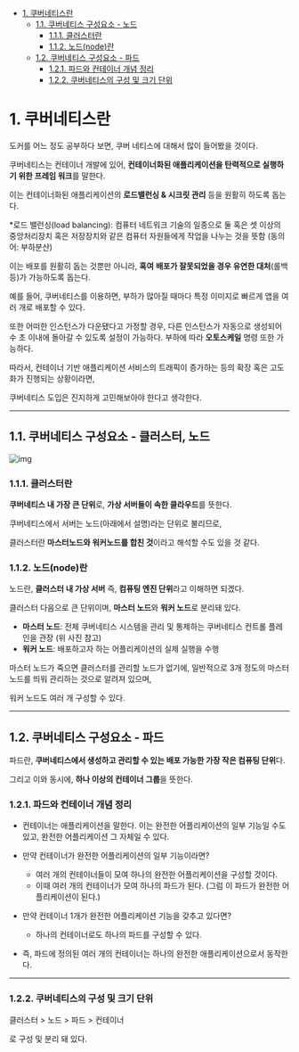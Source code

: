 - [1. 쿠버네티스란](#1-쿠버네티스란)
  - [1.1. 쿠버네티스 구성요소 - 노드](#11-쿠버네티스-구성요소---노드)
    - [1.1.1. 클러스터란](#111-클러스터란)
    - [1.1.2. 노드(node)란](#112-노드node란)
  - [1.2. 쿠버네티스 구성요소 - 파드](#12-쿠버네티스-구성요소---파드)
    - [1.2.1. 파드와 컨테이너 개념 정리](#121-파드와-컨테이너-개념-정리)
    - [1.2.2. 쿠버네티스의 구성 및 크기 단위](#122-쿠버네티스의-구성-및-크기-단위)

 # 1. 쿠버네티스란

 도커를 어느 정도 공부하다 보면, 쿠버 네티스에 대해서 많이 들어봤을 것이다.

 쿠버네티스는 컨테이너 개발에 있어, **컨테이너화된 애플리케이션을 탄력적으로 실행하기 위한 프레임 워크**를 말한다.

이는 컨테이너화된 애플리케이션의 **로드밸런싱 & 시크릿 관리** 등을 원활히 하도록 돕는다.

*로드 밸런싱(load balancing): 컴퓨터 네트워크 기술의 일종으로 둘 혹은 셋 이상의 중앙처리장치 혹은 저장장치와 같은 컴퓨터 자원들에게 작업을 나누는 것을 뜻함 (동의어: 부하분산)

이는 배포를 원활히 돕는 것뿐만 아니라, **혹여** **배포가 잘못되었을 경우 유연한 대처**(롤백 등)가 가능하도록 돕는다.

예를 들어, 쿠버네티스를 이용하면, 부하가 많아질 때마다 특정 이미지로 빠르게 앱을 여러 개로 배포할 수 있다.

또한 어떠한 인스턴스가 다운됐다고 가정할 경우, 다른 인스턴스가 자동으로 생성되어 수 초 이내에 돌아갈 수 있도록 설정이 가능하다. 부하에 따라 **오토스케일** 명령 또한 가능하다.

따라서, 컨테이너 기반 애플리케이션 서비스의 트래픽이 증가하는 등의 확장 혹은 고도화가 진행되는 상황이라면,

쿠버네티스 도입은 진지하게 고민해보아야 한다고 생각한다.

 

------

 ## 1.1. 쿠버네티스 구성요소 - 클러스터, 노드

![img](https://blog.kakaocdn.net/dn/I4xZg/btrwIiichSc/6jHWmTh5kXX0Gv0GQ58vB0/tfile.svg)

 ### 1.1.1. 클러스터란

**쿠버네티스 내 가장 큰 단위**로, **가상 서버들이 속한 클라우드**를 뜻한다.

쿠버네티스에서 서버는 노드(아래에서 설명)라는 단위로 불리므로, 

클러스터란 **마스터노드와 워커노드를 합친 것**이라고 해석할 수도 있을 것 같다.

 ### 1.1.2. 노드(node)란

노드란, **클러스터 내 가상 서버** 즉, **컴퓨팅 엔진 단위**라고 이해하면 되겠다.

클러스터 다음으로 큰 단위이며, **마스터 노드**와 **워커 노드**로 분리돼 있다.

- **마스터 노드**: 전체 쿠버네티스 시스템을 관리 및 통제하는 쿠버네티스 컨트롤 플레인을 관장 (위 사진 참고)
- **워커 노드**: 배포하고자 하는 어플리케이션의 실제 실행을 수행

마스터 노드가 죽으면 클러스터를 관리할 노드가 없기에, 일반적으로 3개 정도의 마스터 노드를 띄워 관리하는 것으로 알려져 있으며,

워커 노드도 여러 개 구성할 수 있다.

------

 ## 1.2. 쿠버네티스 구성요소 - 파드

파드란, **쿠버네티스에서 생성하고 관리할 수 있는 배포 가능한 가장 작은 컴퓨팅 단위**다.

그리고 이와 동시에, **하나 이상의 컨테이너 그룹**을 뜻한다.


 ### 1.2.1. 파드와 컨테이너 개념 정리

- 컨테이너는 애플리케이션을 말한다. 이는 완전한 어플리케이션의 일부 기능일 수도 있고, 완전한 어플리케이션 그 자체일 수 있다.

- 만약 컨테이너가 완전한 어플리케이션의 일부 기능이라면?

  - 여러 개의 컨테이너들이 모여 하나의 완전한 어플리케이션을 구성할 것이다.
  - 이때 여러 개의 컨테이너가 모여 하나의 파드가 된다. (그럼 이 파드가 완전한 어플리케이션이 된다.)

- 만약 컨테이너 1개가 완전한 어플리케이션 기능을 갖추고 있다면?

  - 하나의 컨테이너로도 하나의 파드를 구성할 수 있다.

- 즉, 파드에 정의된 여러 개의 컨테이너는 하나의 완전한 애플리케이션으로서 동작한다.

------

 ### 1.2.2. 쿠버네티스의 구성 및 크기 단위

클러스터 > 노드 > 파드 > 컨테이너

로 구성 및 분리 돼 있다.